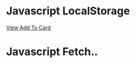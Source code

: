 # Javascript LocalStorage

[View Add To Card](https://aashikur.github.io/Js-DOM/LocalStorage/)



# Javascript Fetch..

